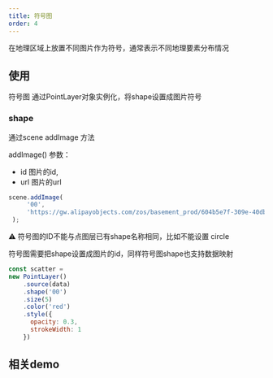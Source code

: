 ```yaml
---
title: 符号图
order: 4
---
```

在地理区域上放置不同图片作为符号，通常表示不同地理要素分布情况



## 使用

符号图 通过PointLayer对象实例化，将shape设置成图片符号

### shape

通过scene addImage 方法

addImage()
 参数：
 - id 图片的id,
 - url 图片的url
 
 ```javascript
 scene.addImage(
      '00',
      'https://gw.alipayobjects.com/zos/basement_prod/604b5e7f-309e-40db-b95b-4fac746c5153.svg'
  );

```
⚠️ 符号图的ID不能与点图层已有shape名称相同，比如不能设置 circle

符号图需要把shape设置成图片的id，同样符号图shape也支持数据映射

```javascript
const scatter = 
new PointLayer()
    .source(data)
    .shape('00')
    .size(5)
    .color('red')
    .style({
      opacity: 0.3,
      strokeWidth: 1
    })
```
## 相关demo
